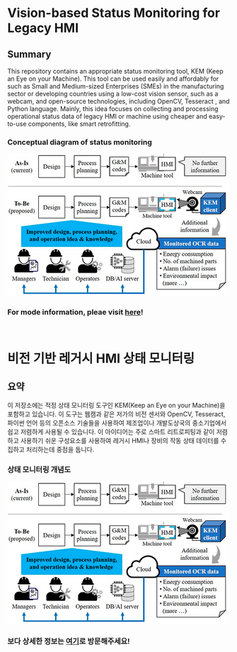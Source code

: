 # Vision-based Status Monitoring for Legacy HMI

## Summary
This repository contains an appropriate status monitoring tool, KEM (Keep an Eye on your Machine). This tool can be used easily and affordably for such as Small and Medium-sized Enterprises (SMEs) in the manufacturing sector or developing countries using a low-cost vision sensor, such as a webcam, and open-source technologies, including OpenCV, Tesseract , and Python language. Mainly, this idea focuses on collecting and processing operational status data of legacy HMI or machine using cheaper and easy-to-use components, like smart retrofitting.  

### Conceptual diagram of status monitoring  
![Proposed monitoring idea](/doc/concept-diagram-kem.png 'Proposed monitoring idea')  

### For mode information, pleae visit [here](https://hyungjungkim.notion.site/hyungjungkim/Vision-based-Status-Monitoring-for-Legacy-HMI-b3c092ed1e6144a7b158db1f119551ce)!  

<br>

# 비전 기반 레거시 HMI 상태 모니터링

## 요약 
이 저장소에는 적정 상태 모니터링 도구인 KEM(Keep an Eye on your Machine)을 포함하고 있습니다. 이 도구는 웹캠과 같은 저가의 비전 센서와 OpenCV, Tesseract, 파이썬 언어 등의 오픈소스 기술들을 사용하여 제조업이나 개발도상국의 중소기업에서 쉽고 저렴하게 사용될 수 있습니다. 이 아이디어는 주로 스마트 리트로피팅과 같이 저렴하고 사용하기 쉬운 구성요소를 사용하여 레거시 HMI나 장비의 작동 상태 데이터를 수집하고 처리하는데 중점을 둡니다.

### 상태 모니터링 개념도  
![제안된 모니터링 아이디어](/doc/concept-diagram-kem.png '제안된 모니터링 아이디어')  

### 보다 상세한 정보는 [여기](https://hyungjungkim.notion.site/HMI-7b6145baf5ea4a6ab0a8daf56aadb39d)로 방문해주세요! 
